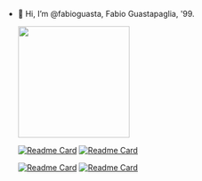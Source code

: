 - 👋 Hi, I’m @fabioguasta, Fabio Guastapaglia, '99. 


    <img height=200 align="center" src="https://github-readme-stats.vercel.app/api/top-langs?username=fabioguasta&layout=compact&langs_count=8&card_width=320&hide=PLSQL&size_weight=0.5&count_weight=0.5&theme=tokyonight&hide_title=true&border_radius=10" />

  [![Readme Card](https://github-readme-stats.vercel.app/api/pin/?username=fabioguasta&repo=WORTH&theme=tokyonight&description_lines_count=1&border_radius=10)](https://github.com/fabioguasta/WORTH) 
  [![Readme Card](https://github-readme-stats.vercel.app/api/pin/?username=fabioguasta&repo=farm2&theme=tokyonight&description_lines_count=1&border_radius=10)](https://github.com/fabioguasta/farm2)
 
  [![Readme Card](https://github-readme-stats.vercel.app/api/pin/?username=fabioguasta&repo=javaProjectPR2&theme=tokyonight&description_lines_count=1&border_radius=10)](https://github.com/fabioguasta/javaProjectPR2) 
  [![Readme Card](https://github-readme-stats.vercel.app/api/pin/?username=fabioguasta&repo=OCamlProjectPR2&theme=tokyonight&description_lines_count=1&border_radius=10)](https://github.com/fabioguasta/OCamlProjectPR2)





